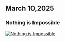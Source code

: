 ## March 10,2025

### Nothing is Impossible

[![Nothing is Impossible](https://raw.githubusercontent.com/linusjf/RIAY/refs/heads/main/March/jpgs/Day69.jpg)](https://youtu.be/TXCD4f66I6g "Nothing is Impossible")
